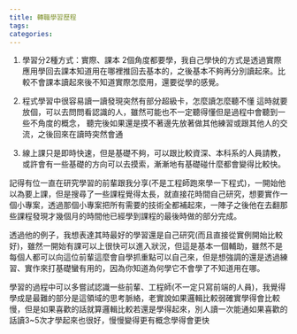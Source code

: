 ```yaml
---
title: 轉職學習歷程
tags: 
categories: 
---
```

1. 學習分2種方式：實際、課本
2個角度都要學，我自己學快的方式是透過實際應用學回去課本知道用在哪裡推回去基本的，之後基本不夠再分別讀起來。比較不會課本讀起來後不知道實際怎麼用，還要從學的感覺。

2. 程式學習中很容易讀一讀發現突然有部分超級卡，怎麼讀怎麼聽不懂
這時就要放個，可以去問問看認識的人，雖然可能也不一定聽得懂但是過程中會聽到一些不角度的概念，
聽完後如果還是摸不著邊先放著做其他練習或跟其他人的交流，之後回來在讀時突然會通

3. 線上課只是即時快速，但是基礎不夠，可以跟比較資深、本科系的人員請教，或許會有一些基礎的方向可以去摸索，漸漸地有基礎碰什麼都會變得比較快。

記得有位一直在研究學習的前輩跟我分享(不是工程師跑來學一下程式)，一開始他以為要上課，但是搜尋了一些課程覺得太長，就直接花時間自己研究，想要實作一個小專案，透過那個小專案把所有需要的技術全都補起來，一陣子之後他在去翻那些課程發現才幾個月的時間他已經學到課程的最後時做的部分完成。

透過他的例子，我想表達其時最好的學習還是自己研究(而且直接從實例開始比較好)，雖然一開始有課可以上很快可以進入狀況，但這是基本一個輔助，雖然不是每個人都可以向這位前輩這麼會自學抓重點可以自己來，但是想強調的還是透過練習、實作來打基礎蠻有用的，因為你知道為何學它不會學了不知道用在哪。



學習的過程中可以多嘗試認識一些前輩、工程師(不一定只寫前端的人員)，我覺得學成是最難的部分是這領域的思考脈絡，老實說如果邏輯比較弱確實學得會比較慢，但是如果喜歡的話就算邏輯比較若還是學得起來，別人讀一次能通如果喜歡的話讀3~5次才學起來也很好，慢慢變得更有概念學得會更快
